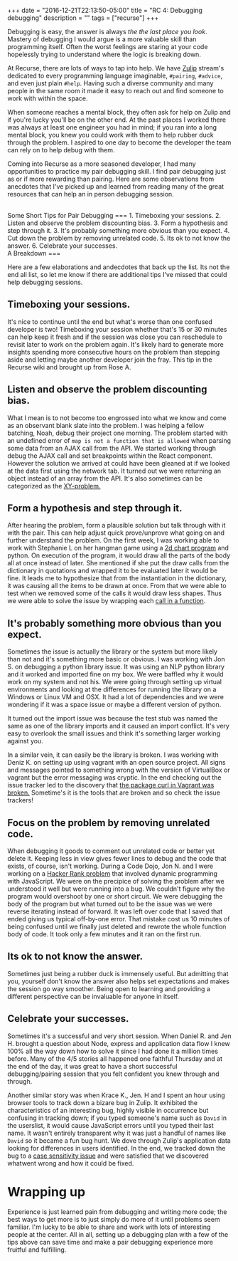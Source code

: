 +++
date = "2016-12-21T22:13:50-05:00"
title = "RC 4: Debugging debugging"
description = ""
tags = ["recurse"]
+++

Debugging is easy, the answer is always _the the last place you look_.
Mastery of debugging I would argue is a more valuable skill than programming itself. Often the worst feelings are staring at your code hopelessly trying to understand where the logic is breaking down.


At Recurse, there are lots of ways to tap into help. We have [Zulip](https://zulip.org/) stream's dedicated to every programming language imaginable, `#pairing`, `#advice`, and even just plain `#help`. Having such a diverse community and many people in the same room it made it easy to reach out and find someone to work with within the space.


 When someone reaches a mental block, they often ask for help on Zulip and if you're lucky you'll be on the other end. At the past places I worked there was always at least one engineer you had in mind; if you ran into a long mental block, you knew you could work with them to help rubber duck through the problem. I aspired to one day to become the developer the team can rely on to help debug with them.

Coming into Recurse as a more seasoned developer, I had many opportunities to practice my pair debugging skill. I find pair debugging just as or if more rewarding than pairing. Here are some observations from anecdotes that I've picked up and learned from reading many of the great resources that can help an in person debugging session.

<br/>
Some Short Tips for Pair Debugging
===
1. Timeboxing your sessions.
2. Listen and observe the problem discounting bias.
3. Form a hypothesis and step through it.
3. It's probably something more obvious than you expect.
4. Cut down the problem by removing unrelated code.
5. Its ok to not know the answer.
6. Celebrate your successes.

<br/>
A Breakdown
===

Here are a few elaborations and andecdotes that back up the list. Its not the end all list, so let me know if there are additional tips I've missed that could help debugging sessions.

Timeboxing your sessions.
---
It's nice to continue until the end but what's worse than one confused developer is two! Timeboxing your session whether that's 15 or 30 minutes can help keep it fresh and if the session was close you can reschedule to revisit later to work on the problem again. It's likely hard to generate more insights spending more consecutive hours on the problem than stepping aside and letting maybe another developer join the fray. This tip in the Recurse wiki and brought up from Rose A.


Listen and observe the problem discounting bias.
---
What I mean is to not become too engrossed into what we know and come as an observant blank slate into the problem.  I was helping a fellow batching, Noah, debug their project one morning. The problem started with an undefined error of  `map is not a function that is allowed` when parsing some data from an AJAX call from the API. We started working through debug the AJAX call and set breakpoints within the React component. However the solution we arrived at could have been gleaned at if we looked at the data first using the network tab. It turned out we were returning an object instead of an array from the API. It's also sometimes can be categorized as the [XY-problem.](http://meta.stackexchange.com/questions/66377/what-is-the-xy-problem)



Form a hypothesis and step through it.
---
After hearing the problem, form a plausible solution but talk through with it with the pair. This can help adjust quick prove/unprove what going on and further understand the problem. On the first week, I was working able to work with Stephanie L on her hangman game using a [2d chart program](https://plot.ly/python/) and python. On execution of the program, it would draw all the parts of the body all at once instead of later. She mentioned if she put the draw calls from the dictionary in quotations and wrapped it to be evaluated later it would be fine. It leads me to hypothesize that from the instantiation in the dictionary, it was causing all the items to be drawn at once. From that we were able to test when we removed some of the calls it would draw less shapes. Thus we were able to solve the issue by wrapping each [call in a function](http://stackoverflow.com/questions/9205081/python-is-there-a-way-to-store-a-function-in-a-list-or-dictionary-so-that-when).


It's probably something more obvious than you expect.
---
Sometimes the issue is actually the library or the system but more likely than not and it's something more basic or obvious. I was working with Jon S. on debugging a python library issue. It was using an NLP python library and it worked and imported fine on my box. We were baffled why it would work on my system and not his. We were going through setting up virtual environments and looking at the differences for running the library on a Windows or Linux VM and OSX. It had a lot of dependencies and we were wondering if it was a space issue or maybe a different version of python.

It turned out the import issue was because the test stub was named the same as one of the library imports and it caused an import conflict. It's very easy to overlook the small issues and think it's something larger working against you.

In a similar vein, it can easily be the library is broken. I was working with Deniz K. on setting up using vagrant with an open source project. All signs and messages pointed to something wrong with the version of VirtualBox or vagrant but the error messaging was cryptic. In the end checking out the issue tracker led to the discovery that [the package curl in Vagrant was  broken.](https://github.com/mitchellh/vagrant/issues/7969) Sometime's it is the tools that are broken and so check the issue trackers!

Focus on the problem by removing unrelated code.
----
When debugging it goods to comment out unrelated code or better yet delete it. Keeping less in view gives fewer lines to debug and the code that exists, of course, isn't working. During a Code Dojo, Jon N. and I were working on a [Hacker Rank problem](https://gist.github.com/stanzheng/4e6c5ad80acc82612b4d5cfec347aa19) that involved dynamic programming with JavaScript. We were on the precipice of solving the problem after we understood it well but were running into a bug. We couldn't figure why the program would overshoot by one or short circuit. We were debugging the body of the program but what turned out to be the issue was we were reverse iterating instead of forward. It was left over code that I saved that ended giving us typical off-by-one error. That mistake cost us 10 minutes of being confused until we finally just deleted and rewrote the whole function body of code. It took only a few minutes and it ran on the first run.


Its ok to not know the answer.
---
Sometimes just being a rubber duck is immensely useful. But admitting that you, yourself don't know the answer also helps set expectations and makes the session go way smoother. Being open to learning and providing a different perspective can be invaluable for anyone in itself.


Celebrate your successes.
---
Sometimes it's a successful and very short session. When Daniel R. and Jen H. brought a question about Node, express and application data flow I knew 100% all the way down how to solve it since I had done it a million times before. Many of the 4/5 stories all happened one faithful Thursday and at the end of the day, it was great to have a short successful debugging/pairing session that you felt confident you knew through and through.

Another similar story was when Krace K., Jen. H and I spent an hour using browser tools to track down a bizare bug in Zulip. It exhibited the characteristics of an interesting bug, highly visible in occurrence but confusing in tracking down; if you typed someone's name such as `David` in the userslist, it would cause JavaScript errors until you typed their last name. It wasn't entirely transparent why it was just a handful of names like `David` so it became a fun bug hunt. We dove through Zulip's application data looking for differences in users identified. In the end, we tracked down the bug to a [case sensitivity issue]((https://github.com/zulip/zulip/issues/2492)) and were satisfied that we discovered whatwent wrong and how it could be fixed.



Wrapping up
===
Experience is just learned pain from debugging and writing more code; the best ways to get more is to just simply do more of it until problems seem familiar. I'm lucky to be able to share and work with lots of interesting people at the center. All in all, setting up a debugging plan with a few of the tips above can save time and make a pair debugging experience more fruitful and fulfilling.